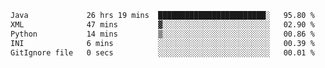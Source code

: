 <!--START_SECTION:waka-->

```txt
Java             26 hrs 19 mins  ████████████████████████░   95.80 %
XML              47 mins         ▓░░░░░░░░░░░░░░░░░░░░░░░░   02.90 %
Python           14 mins         ▒░░░░░░░░░░░░░░░░░░░░░░░░   00.86 %
INI              6 mins          ░░░░░░░░░░░░░░░░░░░░░░░░░   00.39 %
GitIgnore file   0 secs          ░░░░░░░░░░░░░░░░░░░░░░░░░   00.01 %
```

<!--END_SECTION:waka-->
